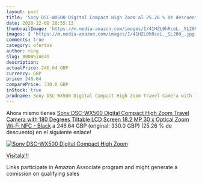 ```yaml
---
layout: post
title: 'Sony DSC-WX500 Digital Compact High Zoom al 25.26 % de descuento'
date: 2020-12-08 20:55:13
thumbnailImage: 'https://m.media-amazon.com/images/I/41HZL0hRceL._SL200_.jpg'
images: [ 'https://m.media-amazon.com/images/I/41HZL0hRceL._SL200_.jpg' ]
comments: true
category: ofertas
author: ring
slug: B00WSIAE4Y
description:
actualPrice: 246.64 GBP
currency: GBP
price: 246.64
comparePrice: 330.0 GBP
inStock: true
prodname: Sony DSC-WX500 Digital Compact High Zoom Travel Camera with 180 Degrees Tiltable LCD Screen  18.2 MP  30 x Optical Zoom  Wi-Fi  NFC  - Black
---
```


Ahora mismo tienes [Sony DSC-WX500 Digital Compact High Zoom Travel Camera with 180 Degrees Tiltable LCD Screen  18.2 MP  30 x Optical Zoom  Wi-Fi  NFC  - Black](https://www.amazon.co.uk/dp/B00WSIAE4Y/?tag=tolees0a-21) a 246.64 GBP (original: 330.0 GBP) (25.26 %  de descuento) en el siguiente enlace!

[![Sony DSC-WX500 Digital Compact High Zoom](https://m.media-amazon.com/images/I/41HZL0hRceL._SL200_.jpg)](https://www.amazon.co.uk/dp/B00WSIAE4Y/?tag=tolees0a-21)

[Visítala!!!](https://www.amazon.co.uk/dp/B00WSIAE4Y/?tag=tolees0a-21)

Links participate in Amazon Associate program and might generate a comission on qualifying sales
